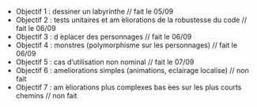 - Objectif 1 : dessiner un labyrinthe // fait le 05/09
- Objectif 2 : tests unitaires et am ́eliorations de la robustesse du code // fait le 06/09
- Objectif 3 : d ́eplacer des personnages // fait le 06/09
- Objectif 4 : monstres (polymorphisme sur les personnages) // fait le 06/09
- Objectif 5 : cas d’utilisation non nominal // fait le 07/09
- Objectif 6 : ameliorations simples (animations, eclairage localise) // non fait
- Objectif 7 : am ́eliorations plus complexes bas ́ees sur les plus courts chemins // non fait 
